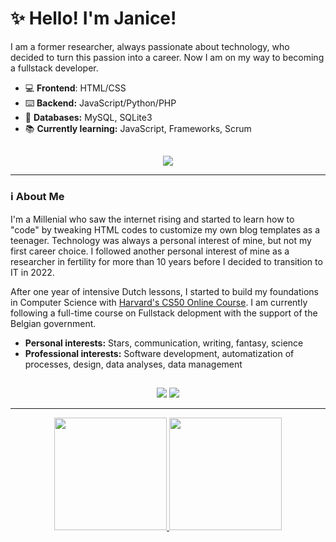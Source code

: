 # ✨ Hello! I'm Janice! 

I am a former researcher, always passionate about technology, who decided to turn this passion into a career. Now I am on my way to becoming a fullstack developer.

- 💻 **Frontend**: HTML/CSS
- ⌨️ **Backend:** JavaScript/Python/PHP
- 📓 **Databases:** MySQL, SQLite3
- 📚 **Currently learning:** JavaScript, Frameworks, Scrum

##
<p align="center">
  <a href="https://skillicons.dev">
    <img src="https://skillicons.dev/icons?i=html,bootstrap,c,css,js,mysql,sqlite,php,py,wordpress" />
  </a>
</p>

<hr height="1">

### ℹ About Me 

I'm a Millenial who saw the internet rising and started to learn how to "code" by tweaking HTML codes to customize my own blog templates as a teenager. Technology was always a personal interest of mine, but not my first career choice. I followed another personal interest of mine as a researcher in fertility for more than 10 years before I decided to transition to IT in 2022.

After one year of intensive Dutch lessons, I started to build my foundations in Computer Science with [Harvard's CS50 Online Course](https://cs50.harvard.edu/x/2024/). I am currently following a full-time course on Fullstack delopment with the support of the Belgian government.

- **Personal interests:** Stars, communication, writing, fantasy, science
- **Professional interests:** Software development, automatization of processes, design, data analyses, data management

##

<div align="center"> 
  <a href = "mailto:janice.vilela@gmail.com"><img src="https://img.shields.io/badge/-Gmail-%23333?style=for-the-badge&logo=gmail&logoColor=white" target="_blank"></a>
  <a href="https://www.linkedin.com/in/janicevilela/" target="_blank"><img src="https://img.shields.io/badge/-LinkedIn-%230077B5?style=for-the-badge&logo=linkedin&logoColor=white" target="_blank"></a> 
  
</div>
<hr height="1">

<div align="center">
  <a href="https://github.com/janicemv">
  <img height="180em" src="https://github-readme-stats.vercel.app/api?username=janicemv&show_icons=true&theme=dracula&include_all_commits=true&count_private=true"/>
  <img height="180em" src="https://github-readme-stats.vercel.app/api/top-langs/?username=janicemv&layout=compact&theme=dracula&include_all_commits=true&count_private=true&show_icons=true"/>
</div>


